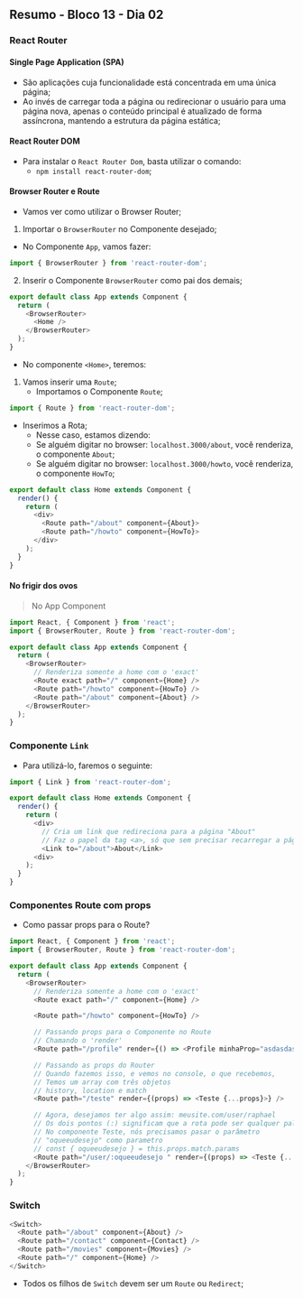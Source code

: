 ## Resumo - Bloco 13 - Dia 02

### React Router

#### Single Page Application (SPA)

- São aplicações cuja funcionalidade está concentrada em uma única página;
- Ao invés de carregar toda a página ou redirecionar o usuário para uma página nova, apenas o conteúdo principal é atualizado de forma assíncrona, mantendo a estrutura da página estática;

#### React Router DOM

- Para instalar o ``React Router Dom``, basta utilizar o comando:
    - ``npm install react-router-dom``;


#### Browser Router e Route

- Vamos ver como utilizar o Browser Router;

1. Importar o ``BrowserRouter`` no Componente desejado;

- No Componente ``App``, vamos fazer:

~~~javascript
import { BrowserRouter } from 'react-router-dom';
~~~

2. Inserir o Componente ``BrowserRouter`` como pai dos demais;

~~~javascript
export default class App extends Component {
  return (
    <BrowserRouter>
      <Home />
    </BrowserRouter>
  );
}
~~~

- No componente ``<Home>``, teremos:

1. Vamos inserir uma ``Route``;
    - Importamos o Componente ``Route``;

~~~javascript
import { Route } from 'react-router-dom';
~~~

- Inserimos a Rota;
    - Nesse caso, estamos dizendo:
    - Se alguém digitar no browser: ``localhost.3000/about``, você renderiza, o componente ``About``;
    - Se alguém digitar no browser: ``localhost.3000/howto``, você renderiza, o componente ``HowTo``;

~~~javascript
export default class Home extends Component {
  render() {
    return (
      <div>
        <Route path="/about" component={About}>
        <Route path="/howto" component={HowTo}>
      </div>
    );
  }
}
~~~

#### No frigir dos ovos

> No App Component

~~~javascript
import React, { Component } from 'react';
import { BrowserRouter, Route } from 'react-router-dom';

export default class App extends Component {
  return (
    <BrowserRouter>
      // Renderiza somente a home com o 'exact'
      <Route exact path="/" component={Home} />
      <Route path="/howto" component={HowTo} />
      <Route path="/about" component={About} />
    </BrowserRouter>
  );
}
~~~

### Componente ``Link``

- Para utilizá-lo, faremos o seguinte:

~~~javascript
import { Link } from 'react-router-dom';

export default class Home extends Component {
  render() {
    return (
      <div>
        // Cria um link que redireciona para a página "About"
        // Faz o papel da tag <a>, só que sem precisar recarregar a página
        <Link to="/about">About</Link>
      <div>
    );
  }
}
~~~

### Componentes Route com props

- Como passar props para o Route?

~~~javascript
import React, { Component } from 'react';
import { BrowserRouter, Route } from 'react-router-dom';

export default class App extends Component {
  return (
    <BrowserRouter>
      // Renderiza somente a home com o 'exact'
      <Route exact path="/" component={Home} />

      <Route path="/howto" component={HowTo} />

      // Passando props para o Componente no Route
      // Chamando o 'render'
      <Route path="/profile" render={() => <Profile minhaProp="asdasdas">} />

      // Passando as props do Router
      // Quando fazemos isso, e vemos no console, o que recebemos,
      // Temos um array com três objetos
      // history, location e match
      <Route path="/teste" render={(props) => <Teste {...props}>} />

      // Agora, desejamos ter algo assim: meusite.com/user/raphael
      // Os dois pontos (:) significam que a rota pode ser qualquer palavra e isso vai chegar para o componente com a chave "oqueeudesejo"
      // No componente Teste, nós precisamos pasar o parâmetro
      // "oqueeudesejo" como parametro
      // const { oqueeudesejo } = this.props.match.params
      <Route path="/user/:oqueeudesejo " render={(props) => <Teste {...props}>} />
    </BrowserRouter>
  );
}
~~~

### Switch

~~~javascript
<Switch>
  <Route path="/about" component={About} />
  <Route path="/contact" component={Contact} />
  <Route path="/movies" component={Movies} />
  <Route path="/" component={Home} />
</Switch>
~~~

- Todos os filhos de ``Switch`` devem ser um ``Route`` ou ``Redirect``;
